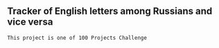 ## Tracker of English letters among Russians and vice versa

```bash
This project is one of 100 Projects Challenge
```
